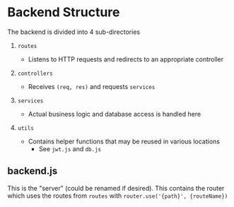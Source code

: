 # Backend Structure

The backend is divided into 4 sub-directories

1. `routes`

    - Listens to HTTP requests and redirects to an appropriate controller

2. `controllers`

    - Receives `(req, res)` and requests `services`

3. `services`

    - Actual business logic and database access is handled here

4. `utils`

    - Contains helper functions that may be reused in various locations
        - See `jwt.js` and `db.js`

## backend.js
This is the "server" (could be renamed if desired). This contains the router which uses the routes from `routes` with `router.use('{path}', {routeName})`